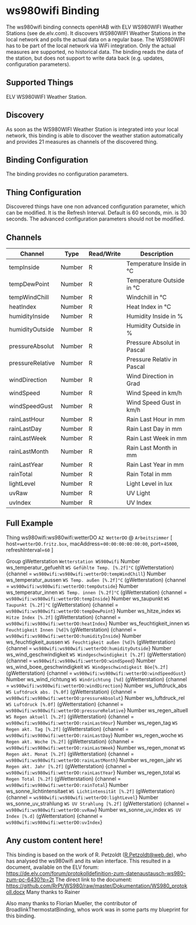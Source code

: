 # ws980wifi Binding

The ws980wifi binding connects openHAB with ELV WS980WIFI Weather Stations (see de.elv.com).
It discovers WS980WIFI Weather Stations in the local network and polls the actual data on a regular base.
The WS980WIFI has to be part of the local network via WiFi integration.
Only the actual measures are supported, no historical data.
The binding reads the data of the station, but does not support to write data back (e.g. updates, configuration parameters).

## Supported Things

ELV WS980WIFI Weather Station.

## Discovery

As soon as the WS980WIFI Weather Station is integrated into your local network, this binding is able to discover the weather station automatically and provides  21 measures as channels of the discovered thing. 

## Binding Configuration

The binding provides no configuration parameters.

## Thing Configuration

Discovered things have one non advanced configuration parameter, which can be modified. 
It is the Refresh Interval. Default is 60 seconds, min. is 30 seconds.
The advanced configuration parameters should not be modified.

## Channels

| Channel | Type   | Read/Write | Description                 |
|---------|--------|------------|-----------------------------|
| tempInside | Number | R | Temperature Inside in °C |
| tempDewPoint | Number | R | Temperature Outside in °C |
| tempWindChill | Number | R | Windchill in °C |
| heatIndex | Number | R | Heat Index in °C |
| humidityInside | Number | R | Humidity Inside in % |
| humidityOutside | Number | R | Humidity Outside in % |
| pressureAbsolut | Number | R | Pressure Absolut in Pascal |
| pressureRelative | Number | R  | Pressure Relativ in Pascal |
| windDirection | Number | R | Wind Direction in Grad |
| windSpeed | Number | R | Wind Speed in km/h |
| windSpeedGust | Number | R | Wind Speed Gust in km/h |
| rainLastHour | Number | R | Rain Last Hour in mm |
| rainLastDay | Number | R | Rain Last Day in mm |
| rainLastWeek | Number | R | Rain Last Week in mm |
| rainLastMonth | Number | R | Rain Last Month in mm |
| rainLastYear | Number | R | Rain Last Year in mm |
| rainTotal | Number | R | Rain Total in mm |
| lightLevel | Number | R | Light Level in lux |
| uvRaw | Number | R | UV Light |
| uvIndex | Number | R | UV Index |

## Full Example

Thing ws980wifi:ws980wifi:wetterDO `AZ WetterDO`
    @ `Arbeitszimmer`
    [ host=`wetterDO.fritz.box`,
      macAddress=`00:00:00:00:00:00`,
      port=`45000`,
      refreshInterval=`60` ]

Group    gWetterstation `Wetterstation WS980wifi` 
Number   ws_temperatur_gefuehlt `WS Gefühlte Temp. [%.2f]°C` (gWetterstation) {channel = `ws980wifi:ws980wifi:wetterDO:tempWindChill`}
Number   ws_temperatur_aussen `WS Temp. außen [%.2f]°C` (gWetterstation) {channel = `ws980wifi:ws980wifi:wetterDO:tempOutside`}
Number   ws_temperatur_innen `WS Temp. innen [%.2f]°C` (gWetterstation) {channel = `ws980wifi:ws980wifi:wetterDO:tempInside`}
Number   ws_taupunkt `WS Taupunkt [%.2f]°C` (gWetterstation) {channel = `ws980wifi:ws980wifi:wetterDO:tempDewPoint`}
Number   ws_hitze_index `WS Hitze Index [%.2f]` (gWetterstation) {channel = `ws980wifi:ws980wifi:wetterDO:heatIndex`}
Number   ws_feuchtigkeit_innen `WS Feuchtigkeit Innen [%d]%` (gWetterstation) {channel = `ws980wifi:ws980wifi:wetterDO:humidityInside`}
Number   ws_feuchtigkeit_aussen `WS Feuchtigkeit außen [%d]%` (gWetterstation) {channel = `ws980wifi:ws980wifi:wetterDO:humidityOutside`}
Number   ws_wind_geschwindigkeit `WS Windgeschwindigkeit [%.2f]` (gWetterstation) {channel = `ws980wifi:ws980wifi:wetterDO:windSpeed`}
Number   ws_wind_boee_geschwindigkeit `WS Windgeschwindigkeit Böe[%.2f]` (gWetterstation) {channel = `ws980wifi:ws980wifi:wetterDO:windSpeedGust`}
Number   ws_wind_richtung `WS Windrichtung [%d]` (gWetterstation) {channel = `ws980wifi:ws980wifi:wetterDO:windDirection`}
Number   ws_luftdruck_abs `WS Luftdruck abs. [%.0f]` (gWetterstation) {channel = `ws980wifi:ws980wifi:wetterDO:pressureAbsolut`}
Number   ws_luftdruck_rel `WS Luftdruck [%.0f]` (gWetterstation) {channel = `ws980wifi:ws980wifi:wetterDO:pressureRelative`}
Number   ws_regen_altuell `WS Regen aktuell [%.2f]` (gWetterstation) {channel = `ws980wifi:ws980wifi:wetterDO:rainLastHour`}
Number   ws_regen_tag `WS Regen akt. Tag [%.2f]` (gWetterstation) {channel = `ws980wifi:ws980wifi:wetterDO:rainLastDay`}
Number   ws_regen_woche `WS Regen akt. Woche [%.2f]` (gWetterstation) {channel = `ws980wifi:ws980wifi:wetterDO:rainLastWeek`}
Number   ws_regen_monat `WS Regen akt. Monat [%.2f]` (gWetterstation) {channel = `ws980wifi:ws980wifi:wetterDO:rainLastMonth`}
Number   ws_regen_jahr `WS Regen akt. Jahr [%.2f]` (gWetterstation) {channel = `ws980wifi:ws980wifi:wetterDO:rainLastYear`}
Number   ws_regen_total `WS Regen Total [%.2f]` (gWetterstation) {channel = `ws980wifi:ws980wifi:wetterDO:rainTotal`}
Number   ws_sonne_lichtintensitaet `WS Lichtintensität [%.2f]` (gWetterstation) {channel = `ws980wifi:ws980wifi:wetterDO:lightLevel`}
Number   ws_sonne_uv_strahlung `WS UV Strahlung [%.2f]` (gWetterstation) {channel = `ws980wifi:ws980wifi:wetterDO:uvRaw`}
Number   ws_sonne_uv_index `WS UV Index [%.d]` (gWetterstation) {channel = `ws980wifi:ws980wifi:wetterDO:uvIndex`}


## Any custom content here!

This binding is based on the work of R. Petzoldt (R.Petzoldt@web.de), who has analysed the ws980wifi and its wlan interface.
This resulted in a document, available on the ELV forum: https://de.elv.com/forum/protokolldefinition-zum-datenaustausch-ws980-zum-pc-6430?p=2t
The direct link to the document: https://github.com/RrPt/WS980/raw/master/Dokumentation/WS980_protokoll.docx
Many thanks to Rainer

Also many thanks to Florian Mueller, the contributor of BroadlinkThermostatBinding, whos work was in some parts my blueprint for this binding.
